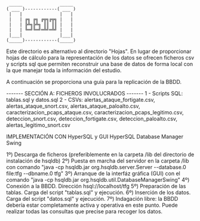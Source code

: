      _____              _____ 
    ( ___ )------------( ___ )
     |   |              |   | 
     |   | ╔╗ ╔╗ ╔╦╗╔╦╗ |   | 
     |   | ╠╩╗╠╩╗ ║║ ║║ |   | 
     |   | ╚═╝╚═╝═╩╝═╩╝ |   | 
     |___|              |___| 
    (_____)------------(_____)

Este directorio es alternativo al directorio "Hojas". En lugar de proporcionar hojas
de cálculo para la representación de los datos se ofrecen ficheros csv y scripts sql
que permiten reconstruir una base de datos de forma local con la que manejar toda la información
del estudio.

A continuación se proporciona una guía para la replicación de la BBDD.

------- SECCIÓN A: FICHEROS INVOLUCRADOS -------
1 - Scripts SQL: tablas.sql y datos.sql
2 - CSVs: alertas_ataque_fortigate.csv, alertas_ataque_snort.csv, alertas_ataque_paloalto.csv, caracterizacion_pcaps_ataque.csv, caracterizacion_pcaps_legitimo.csv, deteccion_snort.csv, deteccion_fortigate.csv, deteccion_paloalto.csv, alertas_legitimo_snort.csv
          
IMPLEMENTACIÓN CON HyperSQL y GUI HyperSQL Database Manager Swing
          
1º) Descarga de ficheros (preferiblemente en la carpeta /lib del directorio de instalación de hsqldb)
2º) Puesta en marcha del servidor en la carpeta /lib con comando "java -cp hsqldb.jar org.hsqldb.server.Server --database.0 file:tfg  --dbname.0 tfg"
3º) Arranque de la interfáz gráfica (GUI) con el comando "java -cp hsqldb.jar org.hsqldb.util.DatabaseManagerSwing"
4º) Conexión a la BBDD. Dirección hsql://localhost/tfg
5º) Preparación de las tablas. Carga del script "tablas.sql" y ejecución. 
6º) Inserción de los datos. Carga del script "datos.sql" y ejecución.
7º) Indagación libre: la BBDD debería estar completamente activa y operativa en este punto. Puede realizar todas las consultas que precise para recoger los datos.
